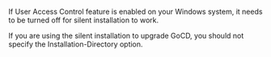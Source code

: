 If User Access Control feature is enabled on your Windows system, it needs to be turned off for silent installation to work.

If you are using the silent installation to upgrade GoCD, you should not specify the Installation-Directory option.
